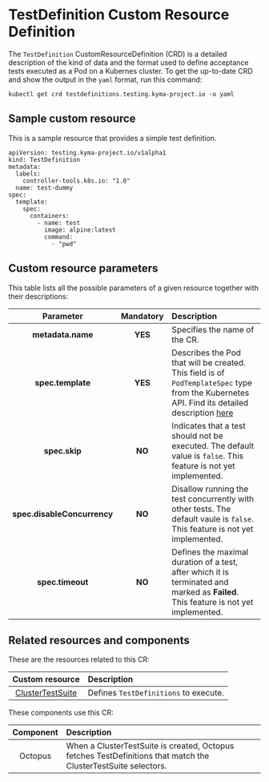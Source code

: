 # TestDefinition Custom Resource Definition

The `TestDefinition` CustomResourceDefinition (CRD) is a detailed description of the kind of data and the format used to define acceptance tests executed as a Pod 
on a Kubernes cluster. 
To get the up-to-date CRD and show the output in the `yaml` format, run this command:

```
kubectl get crd testdefinitions.testing.kyma-project.io -o yaml
```

## Sample custom resource
This is a sample resource that provides a simple test definition. 

```
apiVersion: testing.kyma-project.io/v1alpha1
kind: TestDefinition
metadata:
  labels:
    controller-tools.k8s.io: "1.0"
  name: test-dummy
spec:
  template:
    spec:
      containers:
        - name: test
          image: alpine:latest
          command:
            - "pwd"
```

## Custom resource parameters

This table lists all the possible parameters of a given resource together with their descriptions:


| Parameter   |      Mandatory      |  Description |
|:-----------:|:-------------------:|:-------------|
| **metadata.name** |    **YES**   | Specifies the name of the CR. |
| **spec.template** |    **YES**   | Describes the Pod that will be created. This field is of `PodTemplateSpec` type from the Kubernetes API. Find its detailed description [here](https://kubernetes.io/docs/reference/generated/kubernetes-api/v1.11/#podtemplatespec-v1-core)  |
| **spec.skip**     |    **NO**    | Indicates that a test should not be executed. The default value is `false`. This feature is not yet implemented. |
| **spec.disableConcurrency** | **NO** | Disallow running the test concurrently with other tests. The default vaule is `false`. This feature is not yet implemented. 
| **spec.timeout** | **NO** | Defines the maximal duration of a test, after which it is terminated and marked as **Failed**. This feature is not yet implemented. 

## Related resources and components

These are the resources related to this CR:

| Custom resource |   Description |
|:----------:|:------|
| [ClusterTestSuite](./crd-cluster-test-suite.md) |  Defines `TestDefinitions` to execute.  |

These components use this CR:

| Component   |   Description |
|:----------:|:------|
| Octopus |  When a ClusterTestSuite is created, Octopus fetches TestDefinitions that match the ClusterTestSuite selectors.  |
